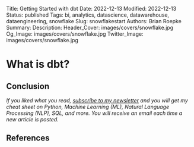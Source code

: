 Title: Getting Started with dbt
Date: 2022-12-13
Modified: 2022-12-13
Status: published
Tags: bi, analytics, datascience, datawarehouse, dataengineering, snowflake
Slug: snowflakestart
Authors: Brian Roepke
Summary: 
Description: 
Header_Cover: images/covers/snowflake.jpg
Og_Image: images/covers/snowflake.jpg
Twitter_Image: images/covers/snowflake.jpg


# What is dbt?



## Conclusion



*If you liked what you read, [subscribe to my newsletter](https://campaign.dataknowsall.com/subscribe) and you will get my cheat sheet on Python, Machine Learning (ML), Natural Language Processing (NLP), SQL, and more. You will receive an email each time a new article is posted.*

## References


  
  
  
